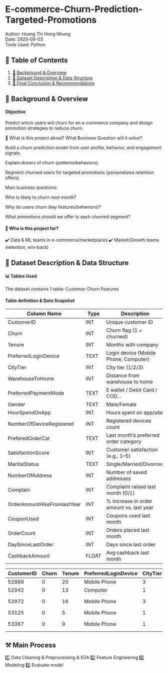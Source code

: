 # E-commerce-Churn-Prediction-Targeted-Promotions
Author: Hoang Thi Hong Nhung  
Date: 2925-09-03  
Tools Used: Python

## 📑 Table of Contents  
1. [📌 Background & Overview](#-background--overview)  
2. [📂 Dataset Description & Data Structure](#-dataset-description--data-structure)  
3. [🔎 Final Conclusion & Recommendations](#-final-conclusion--recommendations)

## 📌 Background & Overview  
#### Objective
Predict which users will churn for an e-commerce company and design promotion strategies to reduce churn.

📖 What is this project about? What Business Question will it solve?

Build a churn prediction model from user profile, behavior, and engagement signals.

Explain drivers of churn (patterns/behaviors).

Segment churned users for targeted promotions (personalized retention offers).

Main business questions:

Who is likely to churn next month?

Why do users churn (key features/behaviors)?

What promotions should we offer to each churned segment?

#### 👤 Who is this project for?
✔️ Data & ML teams in e-commerce/marketplaces
✔️ Market/Growth teams (retention, win-back)

## 📂 Dataset Description & Data Structure  
#### 📊 Tables Used
The dataset contains 1 table: Customer Churn Features

#### Table definition & Data Snapshot
| Column Name                 | Type  | Description                              |
| --------------------------- | ----- | ---------------------------------------- |
| CustomerID                  | INT   | Unique customer ID                       |
| Churn                       | INT   | Churn flag (1 = churned)                 |
| Tenure                      | INT   | Months with company                      |
| PreferredLoginDevice        | TEXT  | Login device (Mobile Phone, Computer)    |
| CityTier                    | INT   | City tier (1/2/3)                        |
| WarehouseToHome             | INT   | Distance from warehouse to home          |
| PreferredPaymentMode        | TEXT  | E wallet / Debit Card / COD…             |
| Gender                      | TEXT  | Male/Female                              |
| HourSpendOnApp              | INT   | Hours spent on app/site                  |
| NumberOfDeviceRegistered    | INT   | Registered devices count                 |
| PreferedOrderCat            | TEXT  | Last month’s preferred order category    |
| SatisfactionScore           | INT   | Customer satisfaction (e.g., 1–5)        |
| MaritalStatus               | TEXT  | Single/Married/Divorced                  |
| NumberOfAddress             | INT   | Number of saved addresses                |
| Complain                    | INT   | Complaint raised last month (0/1)        |
| OrderAmountHikeFromlastYear | INT   | % increase in order amount vs. last year |
| CouponUsed                  | INT   | Coupons used last month                  |
| OrderCount                  | INT   | Orders placed last month                 |
| DaySinceLastOrder           | INT   | Days since last order                    |
| CashbackAmount              | FLOAT | Avg cashback last month                  |

| CustomerID | Churn | Tenure | PreferredLoginDevice | CityTier | WarehouseToHome | PreferredPaymentMode | Gender | HourSpendOnApp | NumberOfDeviceRegistered | PreferedOrderCat   | SatisfactionScore | MaritalStatus | NumberOfAddress | Complain | OrderAmountHikeFromLastYear | CouponUsed | OrderCount | DaySinceLastOrder | CashbackAmount |
| ---------- | ----- | ------ | -------------------- | -------- | --------------- | -------------------- | ------ | -------------- | ------------------------ | ------------------ | ----------------- | ------------- | --------------- | -------- | --------------------------- | ---------- | ---------- | ----------------- | -------------- |
| 52869      | 0     | 20     | Mobile Phone         | 3        | 7               | E wallet             | Female | 4              | 4                        | Fashion            | 5                 | Married       | 3               | 0        | 26                          | 5          | 16         | –                 | 230            |
| 52942      | 0     | 13     | Computer             | 1        | 9               | Cash on Delivery     | Female | 4              | 4                        | Fashion            | 3                 | Single        | 2               | 0        | 26                          | 11         | –          | 9                 | 234            |
| 52972      | 0     | 16     | Mobile Phone         | 3        | 7               | Debit Card           | Male   | 3              | 4                        | Laptop & Accessory | 3                 | Divorced      | 3               | 0        | 26                          | 5          | 12         | 7                 | 174            |
| 53125      | 0     | 5      | Mobile Phone         | 1        | 16              | Debit Card           | Male   | 3              | 4                        | Fashion            | 4                 | Married       | 3               | 0        | 26                          | 2          | 2          | 9                 | 231            |
| 53367      | 0     | 9      | Mobile Phone         | 1        | 28              | Debit Card           | Female | 3              | 4                        | Laptop & Accessory | 2                 | Divorced      | 3               | 1        | 26                          | 1          | 2          | 8                 | 165            |

## ⚒️ Main Process
1️⃣ Data Cleaning & Preprocessing & EDA
2️⃣ Feature Engineering
3️⃣ Modeling
3️⃣ Evaluate model
